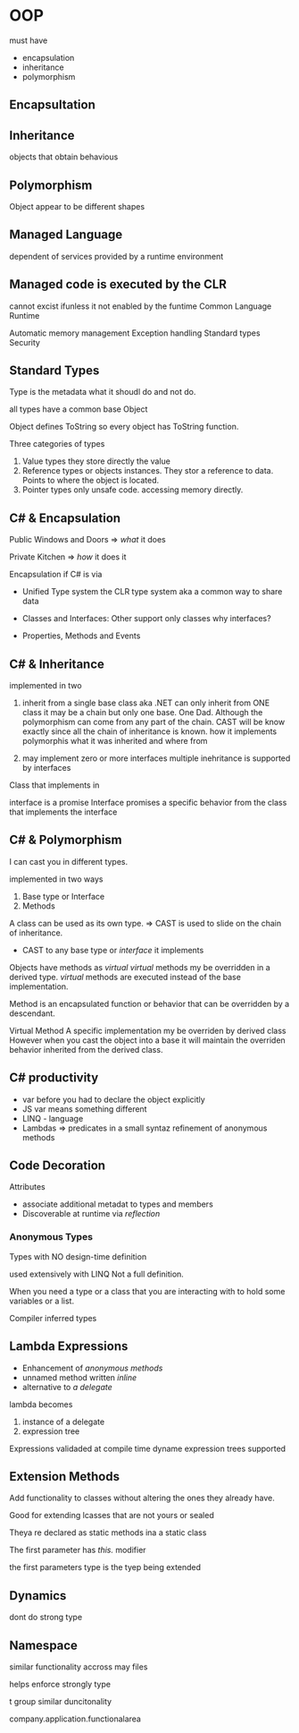 # OOP

must have 
- encapsulation
- inheritance
- polymorphism

## Encapsultation 


## Inheritance

objects that obtain behavious

## Polymorphism

Object appear to be different shapes

## Managed Language

dependent of services provided by a runtime environment

## Managed code is executed by the CLR

cannot excist ifunless it not enabled by the funtime
Common Language Runtime

Automatic memory management
Exception handling
Standard types
Security


## Standard Types

Type is the metadata
what it shoudl do and not do.

all types have a common base Object

Object defines ToString so every object has ToString function.

Three categories of types

1. Value types they store directly the value
2. Reference types or objects instances. They stor a reference to data. Points to where the object is located.
3. Pointer types only unsafe code. accessing memory directly.

## C# & Encapsulation

Public Windows and Doors => *what* it does

Private Kitchen => *how* it does it

Encapsulation if C# is via
- Unified Type system the CLR type system aka a common way to share data

- Classes and Interfaces:
Other support only classes 
why interfaces?

- Properties, Methods and Events

## C# & Inheritance

implemented in two 
1. inherit from a single base class aka .NET
can only inherit from ONE class it may be a chain but only one base.
One Dad.
Although the polymorphism can come from any part of the chain.
CAST will be know exactly since all the chain of inheritance is known.
how it implements polymorphis
what it was inherited and where from 

2. may implement zero or more interfaces
multiple inehritance is supported by interfaces

Class that implements in

interface is a promise
Interface promises a specific behavior from the class that implements the interface 

## C# & Polymorphism

I can cast you in different types.

implemented in two ways

1) Base type or Interface
2) Methods

A class can be used as its own type.
=> CAST is used to slide on the chain of inheritance.
- CAST to any base type or *interface* it implements

Objects have methods as *virtual*
*virtual* methods my be overridden in a derived type.
*virtual* methods are executed instead of the base implementation.

Method is an encapsulated function or behavior that can be overridden by a descendant.

Virtual Method A specific implementation my be overriden by derived class
However when you cast the object into a base it will maintain the overriden behavior inherited from the derived class.


## C# productivity

- var before you had to declare the object explicitly
- JS var means something different
- LINQ - language 
- Lambdas => predicates in a small syntaz 
refinement of anonymous methods

## Code Decoration
Attributes
- associate additional metadat to types and members
- Discoverable at runtime via *reflection*


### Anonymous Types

Types with NO design-time definition

used extensively with LINQ
Not a full definition.

When you need a type or a class that you are interacting with to hold some variables or a list.

Compiler inferred types


## Lambda Expressions

- Enhancement of *anonymous methods*
- unnamed method written *inline*
- alternative to *a delegate*

lambda becomes
1) instance of a delegate
2) expression tree

Expressions validaded at compile time
dyname expression trees supported 

## Extension Methods

Add functionality to classes without altering the ones they already have.

Good for extending lcasses that are not yours or sealed

Theya re declared as static methods ina a static class

The first parameter has *this.* modifier

the first parameters type is the tyep being extended

## Dynamics

dont do strong type

## Namespace 

similar functionality accross may files 

helps enforce strongly type

t group similar duncitonality

company.application.functionalarea



